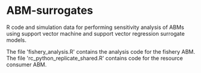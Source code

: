 # ABM-surrogates
R code and simulation data for performing sensitivity analysis of ABMs using support vector machine and support vector regression surrogate models.

The file 'fishery_analysis.R' contains the analysis code for the fishery ABM. The file 'rc_python_replicate_shared.R' contains code for the resource consumer ABM. 
